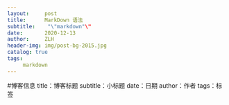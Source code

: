 ```yaml
---
layout:     post
title:      MarkDown 语法
subtitle:    "\"markdown"\"
date:       2020-12-13
author:     ZLH
header-img: img/post-bg-2015.jpg
catalog: true
tags:
     markdown
---
```


#博客信息
title：博客标题
subtitle：小标题
date：日期
author：作者
tags：标签
